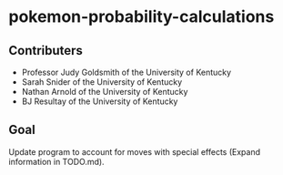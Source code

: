 # pokemon-probability-calculations
## Contributers
* Professor Judy Goldsmith of the University of Kentucky
* Sarah Snider of the University of Kentucky
* Nathan Arnold of the University of Kentucky
* BJ Resultay of the University of Kentucky

## Goal
Update program to account for moves with special effects
(Expand information in TODO.md).
